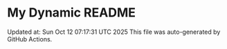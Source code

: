 # My Dynamic README
Updated at: Sun Oct 12 07:17:31 UTC 2025
This file was auto-generated by GitHub Actions.
